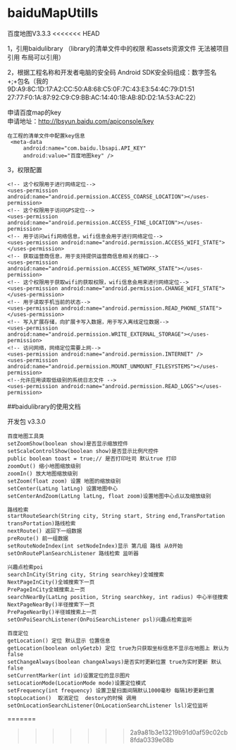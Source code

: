 # baiduMapUtills
百度地图V3.3.3 
<<<<<<< HEAD

1，引用baidulibrary （library的清单文件中的权限 和assets资源文件 无法被项目引用 布局可以引用）

2，根据工程名称和开发者电脑的安全码 Android SDK安全码组成：数字签名+;+包名（我的
9D:A9:8C:1D:17:A2:CC:50:A8:68:C5:0F:7C:43:E3:54:4C:79:D1:51
27:77:F0:1A:87:92:C9:C9:BB:AC:14:40:1B:AB:8D:D2:1A:53:AC:22）

申请百度map的key		
	申请地址：http://lbsyun.baidu.com/apiconsole/key
	
	在工程的清单文件中配置key信息
	 <meta-data
         android:name="com.baidu.lbsapi.API_KEY"
         android:value="百度地图key" />
3，权限配置

	<!-- 这个权限用于进行网络定位-->
	<uses-permission android:name="android.permission.ACCESS_COARSE_LOCATION"></uses-permission>
	<!-- 这个权限用于访问GPS定位-->
	<uses-permission android:name="android.permission.ACCESS_FINE_LOCATION"></uses-permission>
	<!-- 用于访问wifi网络信息，wifi信息会用于进行网络定位-->
	<uses-permission android:name="android.permission.ACCESS_WIFI_STATE"></uses-permission>
	<!-- 获取运营商信息，用于支持提供运营商信息相关的接口-->
	<uses-permission android:name="android.permission.ACCESS_NETWORK_STATE"></uses-permission>
	<!-- 这个权限用于获取wifi的获取权限，wifi信息会用来进行网络定位-->
	<uses-permission android:name="android.permission.CHANGE_WIFI_STATE"></uses-permission>
	<!-- 用于读取手机当前的状态-->
	<uses-permission android:name="android.permission.READ_PHONE_STATE"></uses-permission>
	<!-- 写入扩展存储，向扩展卡写入数据，用于写入离线定位数据-->
	<uses-permission android:name="android.permission.WRITE_EXTERNAL_STORAGE"></uses-permission>
	<!-- 访问网络，网络定位需要上网-->
	<uses-permission android:name="android.permission.INTERNET" />
	<uses-permission android:name="android.permission.MOUNT_UNMOUNT_FILESYSTEMS"></uses-permission>
	<!--允许应用读取低级别的系统日志文件 -->
	<uses-permission android:name="android.permission.READ_LOGS"></uses-permission>

##baidulibrary的使用文档

开发包 v3.3.0

	百度地图工具类
	setZoomShow(boolean show)是否显示缩放控件 
	setScaleControlShow(boolean show)是否显示比例尺控件
	public boolean toast = true;// 是否打印吐司 默认true 打印
	zoomOut() 缩小地图缩放级别
	zoomIn() 放大地图缩放级别
	setZoom(float zoom) 设置 地图的缩放级别
	setCenter(LatLng latLng) 设置地图中心
	setCenterAndZoom(LatLng latLng, float zoom)设置地图中心点以及缩放级别
	
	路线检索
	startRouteSearch(String city, String start, String end,TransPortation transPortation)路线检索
	nextRoute() 返回下一组数据
	preRoute() 前一组数据
	setRouteNodeIndex(int setNodeIndex)显示 第几组 路线 从0开始
	setOnRoutePlanSearchListener 路线检索 监听器
	
	兴趣点检索poi
	searchInCity(String city, String searchkey)全城搜索
	NextPageInCity()全城搜索下一页
	PrePageInCity全城搜索上一页
	searchNearBy(LatLng position, String searchkey, int radius) 中心半径搜索
	NextPageNearBy()半径搜索下一页
	PrePageNearBy()半径城搜索上一页
	setOnPoiSearchListener(OnPoiSearchListener psl)兴趣点检索监听
	
	百度定位
	getLocation() 定位 默认显示 位置信息
	getLocation(boolean onlyGetzb) 定位 true为只获取坐标信息不显示在地图上 默认为false
	setChangeAlways(boolean changeAlways)是否实时更新位置 true为实时更新 默认false
	setCurrentMarker(int id)设置定位的显示图片
	setLocationMode(LocationMode mode)设置定位模式
	setFrequency(int frequency) 设置卫星扫面间隔默认1000毫秒 每隔1秒更新位置
	stopLocation()  取消定位  destory的时候 调用
	setOnLocationSearchListener(OnLocationSearchListener lsl)定位监听
=======
>>>>>>> 2a9a81b3e13219b91d0af59c02cb8fda0339e08b
